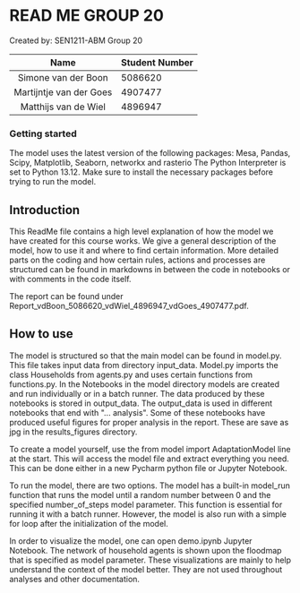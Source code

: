 # READ ME GROUP 20

Created by: SEN1211-ABM Group 20

|          Name           | Student Number |
|:-----------------------:|:--------|
|   Simone van der Boon   | 5086620 | 
| Martijntje van der Goes | 4907477 |
|  Matthijs van de Wiel   | 4896947 

### Getting started
The model uses the latest version of the following packages: Mesa, Pandas, Scipy, Matplotlib, Seaborn, networkx and rasterio
The Python Interpreter is set to Python 13.12. Make sure to install the necessary packages before trying to run the model.

## Introduction
This ReadMe file contains a high level explanation of how the model we have created for this course works. 
We give a general description of the model, how to use it and where to find certain information. More detailed parts on the coding
and how certain rules, actions and processes are structured can be found in markdowns in between the code in notebooks or with comments
in the code itself.

The report can be found under Report_vdBoon_5086620_vdWiel_4896947_vdGoes_4907477.pdf. 

## How to use
The model is structured so that the main model can be found in model.py. This file takes input data from directory input_data. 
Model.py imports the class Households from agents.py and uses certain functions from functions.py. In the Notebooks in the model directory
models are created and run individually or in a batch runner. The data produced by these notebooks is stored in output_data. The output_data 
is used in different notebooks that end with "... analysis". Some of these notebooks have produced useful figures for proper analysis in
the report. These are save as jpg in the results_figures directory. 

To create a model yourself, use the from model import AdaptationModel line at the start. This will access the model file and extract 
everything you need. This can be done either in a new Pycharm python file or Jupyter Notebook.

To run the model, there are two options. The model has a built-in model_run function that runs the model until a random number between 0
and the specified number_of_steps model parameter. This function is essential for running it with a batch runner. However, the model is 
also run with a simple for loop after the initialization of the model.

In order to visualize the model, one can open demo.ipynb Jupyter Notebook. The network of household agents is shown upon the floodmap that is
specified as model parameter. These visualizations are mainly to help understand the context of the model better. They are not used throughout
analyses and other documentation. 




